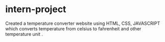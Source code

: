 # intern-project
Created a temperature converter website using HTML, CSS, JAVASCRIPT which converts temperature from celsius to fahrenheit and other temperature unit .
